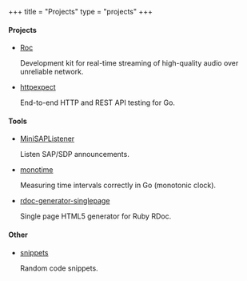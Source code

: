 +++
title = "Projects"
type = "projects"
+++

#### Projects

* [Roc](https://github.com/roc-project/roc)

    Development kit for real-time streaming of high-quality audio over unreliable network.

* [httpexpect](https://github.com/gavv/httpexpect)

    End-to-end HTTP and REST API testing for Go.

#### Tools

* [MiniSAPListener](https://github.com/gavv/MiniSAPListener)

    Listen SAP/SDP announcements.

* [monotime](https://github.com/gavv/monotime)

    Measuring time intervals correctly in Go (monotonic clock).

* [rdoc-generator-singlepage](https://github.com/rbdoc/rdoc-generator-singlepage)

    Single page HTML5 generator for Ruby RDoc.

#### Other

* [snippets](https://github.com/gavv/snippets)

    Random code snippets.
